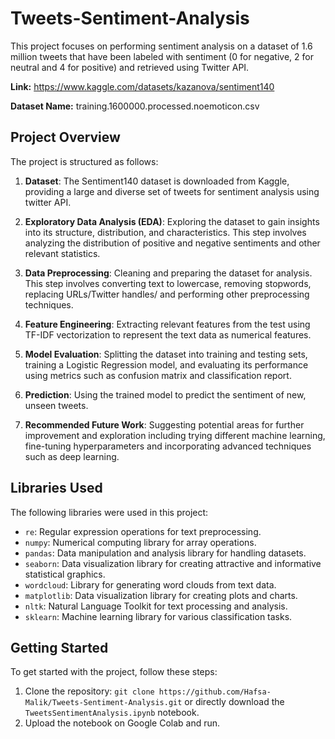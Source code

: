 # Tweets-Sentiment-Analysis

This project focuses on performing sentiment analysis on a dataset of 1.6 million tweets that have been labeled with sentiment (0 for negative, 2 for neutral and 4 for positive) and retrieved using Twitter API.

**Link:** https://www.kaggle.com/datasets/kazanova/sentiment140

**Dataset Name:** training.1600000.processed.noemoticon.csv

## Project Overview

The project is structured as follows:

1. **Dataset**: The Sentiment140 dataset is downloaded from Kaggle, providing a large and diverse set of tweets for sentiment analysis using twitter API.

2. **Exploratory Data Analysis (EDA)**: Exploring the dataset to gain insights into its structure, distribution, and characteristics. This step involves analyzing the distribution of positive and negative sentiments and other relevant statistics.

3. **Data Preprocessing**: Cleaning and preparing the dataset for analysis. This step involves converting text to lowercase, removing stopwords, replacing URLs/Twitter handles/ and performing other preprocessing techniques.

4. **Feature Engineering**: Extracting relevant features from the test using TF-IDF vectorization to represent the text data as numerical features.

5. **Model Evaluation**: Splitting the dataset into training and testing sets, training a Logistic Regression model, and evaluating its performance using metrics such as confusion matrix and classification report.

6. **Prediction**: Using the trained model to predict the sentiment of new, unseen tweets.

7. **Recommended Future Work**: Suggesting potential areas for further improvement and exploration including trying different machine learning, fine-tuning hyperparameters and incorporating advanced techniques such as deep learning.

## Libraries Used

The following libraries were used in this project:

- `re`: Regular expression operations for text preprocessing.
- `numpy`: Numerical computing library for array operations.
- `pandas`: Data manipulation and analysis library for handling datasets.
- `seaborn`: Data visualization library for creating attractive and informative statistical graphics.
- `wordcloud`: Library for generating word clouds from text data.
- `matplotlib`: Data visualization library for creating plots and charts.
- `nltk`: Natural Language Toolkit for text processing and analysis.
- `sklearn`: Machine learning library for various classification tasks.


## Getting Started

To get started with the project, follow these steps:

1. Clone the repository: `git clone https://github.com/Hafsa-Malik/Tweets-Sentiment-Analysis.git` or directly download the `TweetsSentimentAnalysis.ipynb` notebook.
2. Upload the notebook on Google Colab and run.
